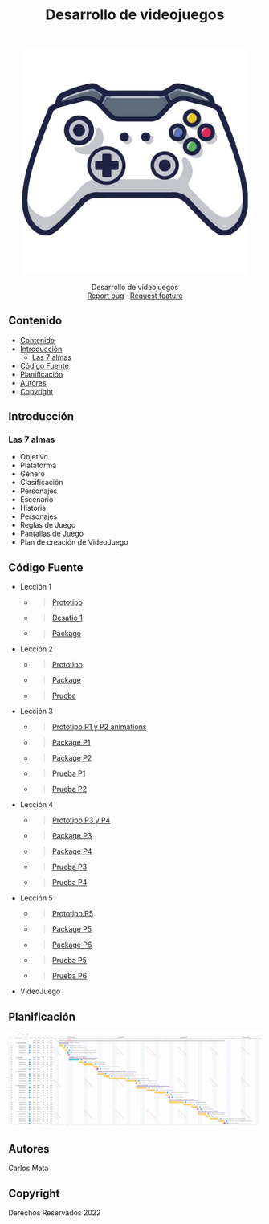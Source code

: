 <h1 align="center"> Desarrollo de videojuegos </h1> <br>
<p align="center">
  <a href="#">
    <img alt="GitPoint" title="Desarrollo de videojuegos" src="mando.png" width="450">
  </a>
</p>

<p align="center">
  Desarrollo de videojuegos
      <br>
    <a href="https://reponame/issues/new?template=bug.md">Report bug</a>
    ·
    <a href="https://reponame/issues/new?template=feature.md&labels=feature">Request feature</a>
</p>

## Contenido

- [Contenido](#contenido)
- [Introducción](#introducción)
  - [Las 7 almas](#las-7-almas)
- [Código Fuente](#código-fuente)
- [Planificación](#planificación)
- [Autores](#autores)
- [Copyright](#copyright)



## Introducción

### Las 7 almas

- Objetivo
- Plataforma
- Género
- Clasificación
- Personajes
- Escenario
- Historia
- Personajes
- Reglas de Juego
- Pantallas de Juego
- Plan de creación de VideoJuego

## Código Fuente

* Lección 1
  * > [Prototipo](/prototipo1)
  * > [Desafio 1](/desafio1/)
  * > [Package](/packages/lecciones/leccion1/prototipo1.unitypackage)
  <!-- * > [Prueba](/prototipo1) -->
* Lección 2
  * > [Prototipo](/prototipo2)
  <!-- * > [Laboratorio](/prototipo2)-->
  * > [Package](/packages/lecciones/leccion2/ejercicio_carlos_mata.unitypackage)
  * > [Prueba](/docs/lecciones/leccion2/Leccion2_Carlos_Mata.pdf)
* Lección 3
  * > [Prototipo P1 y P2 animations](/gameRPG/)
  <!-- * > Laboratorio -->
  * > [Package P1](/packages/lecciones/leccion3/leccion3_p1_carlos_mata.unitypackage)
  * > [Package P2](/packages/lecciones/leccion3/leccion3_p2_carlos_mata.unitypackage)
  * > [Prueba P1](/docs/lecciones/leccion3/EjercicioRPG_Carlos%20Mata.pdf)
  * > [Prueba P2](/docs/lecciones/leccion3/EjercicioRPG_P2.pdf)
* Lección 4
  * > [Prototipo P3 y P4](/gameRPG/)
  * > [Package P3](/packages/lecciones/leccion4/leccion4_p3_carlos_mata.unitypackage)
  * > [Package P4](/packages/lecciones/leccion4/leccion4_p4_carlos_mata.unitypackage)
  * > [Prueba P3](/docs/lecciones/leccion4/Prototipo4_P3.pdf)
  * > [Prueba P4](/docs/lecciones/leccion4/Prototipo4_P4.pdf)
* Lección 5
  * > [Prototipo P5](/gameRPG/)
  * > [Package P5](/packages/lecciones/leccion5/)
  * > [Package P6](/packages/lecciones/leccion5/)
  * > [Prueba P5](/docs/lecciones/leccion5/)
  * > [Prueba P6](/docs/lecciones/leccion5/)
* VideoJuego

## Planificación
![Diagrama de Gantt](/Gantt_Las_7_almas_Juego.png)

## Autores
Carlos Mata

## Copyright
Derechos Reservados 2022